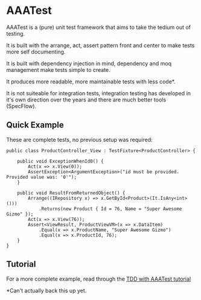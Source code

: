 AAATest
========

AAATest is a (pure) unit test framework that aims to take the tedium out of testing.

It is built with the arrange, act, assert pattern front and center to make tests more self documenting.

It is built with dependency injection in mind, dependency and moq management make tests simple to create.

It produces more readable, more maintainable tests with less code*.

It is not suiteable for integration tests, integration testing has developed in it's own direction over the years and there are much better tools (SpecFlow).


Quick Example
-------------

These are complete tests, no previous setup was required:

    public class ProductController_View : TestFixture<ProductController> {

        public void ExceptionWhenId0() {
            Act(x => x.View(0));
            AssertException<ArgumentException>("id must be provided. Provided value was: '0'");
        }

        public void ResultFromReturnedObject() {
            Arrange((IRepository x) => x.GetById<Product>(It.IsAny<int>()))
                .Returns(new Product { Id = 76, Name = "Super Awesome Gizmo" });
            Act(x => x.View(76));
            Assert<ViewResult, ProductViewVM>(x => x.DataItem)
                .Equal(x => x.ProductName, "Super Awesome Gizmo")
                .Equal(x => x.ProductId, 76);
        }
    }


Tutorial
--------

For a more complete example, read through the [TDD with AAATest tutorial](wiki/01---Welcome-to-TDD)




*Can't actually back this up yet.


